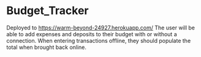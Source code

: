 # Budget_Tracker

Deployed to https://warm-beyond-24927.herokuapp.com/ 
The user will be able to add expenses and deposits to their budget with or without a connection. When entering transactions offline, they should populate the total when brought back online.
